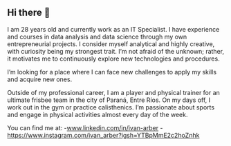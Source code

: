 ## Hi there 👋

I am 28 years old and currently work as an IT Specialist. I have experience and courses in data analysis and data science through my own entrepreneurial projects. I consider myself analytical and highly creative, with curiosity being my strongest trait. I’m not afraid of the unknown; rather, it motivates me to continuously explore new technologies and procedures.

I’m looking for a place where I can face new challenges to apply my skills and acquire new ones.

Outside of my professional career, I am a player and physical trainer for an ultimate frisbee team in the city of Paraná, Entre Ríos. On my days off, I work out in the gym or practice calisthenics. I’m passionate about sports and engage in physical activities almost every day of the week.

You can find me at:
-www.linkedin.com/in/ivan-arber
-https://www.instagram.com/ivan_arber?igsh=YTBpMmE2c2hoZnhk
<!--
**ArberIvan/ArberIvan** is a ✨ _special_ ✨ repository because its `README.md` (this file) appears on your GitHub profile.

Here are some ideas to get you started:

- 🔭 I’m currently working on ...
- 🌱 I’m currently learning ...
- 👯 I’m looking to collaborate on ...
- 🤔 I’m looking for help with ...
- 💬 Ask me about ...
- 📫 How to reach me: ...
- 😄 Pronouns: ...
- ⚡ Fun fact: ...
-->
